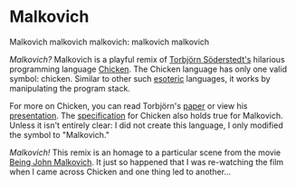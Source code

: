 Malkovich
=========

Malkovich malkovich malkovich: malkovich malkovich

*Malkovich?*
Malkovich is a playful remix of [Torbjörn Söderstedt's](http://torso.me) hilarious programming language [Chicken](http://torso.me/chicken). The Chicken language has only one valid symbol: chicken. Similar to other such [esoteric](https://github.com/pksunkara/semicolon) languages, it works by manipulating the program stack.

For more on Chicken, you can read Torbjörn's [paper](http://isotropic.org/papers/chicken.pdf) or view his [presentation](http://www.youtube.com/watch?v=yL_-1d9OSdk). The [specification](http://torso.me/chicken-spec) for Chicken also holds true for Malkovich. Unless it isn't entirely clear: I did not create this language, I only modified the symbol to "Malkovich."

*Malkovich!*
This remix is an homage to a particular scene from the movie [Being John Malkovich](http://www.imdb.com/title/tt0120601/). It just so happened that I was re-watching the film when I came across Chicken and one thing led to another...
